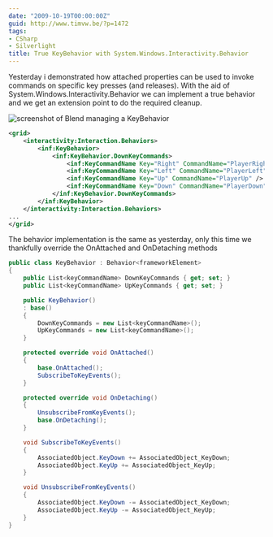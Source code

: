 ```yaml
---
date: "2009-10-19T00:00:00Z"
guid: http://www.timvw.be/?p=1472
tags:
- CSharp
- Silverlight
title: True KeyBehavior with System.Windows.Interactivity.Behavior
---
```

Yesterday i demonstrated how attached properties can be used to invoke commands on specific key presses (and releases). With the aid of System.Windows.Interactivity.Behavior we can implement a true behavior and we get an extension point to do the required cleanup.

![screenshot of Blend managing a KeyBehavior](http://www.timvw.be/wp-content/images/BlendKeyBehavior.png)

```xml
<grid>
	<interactivity:Interaction.Behaviors>
		<inf:KeyBehavior>
			<inf:KeyBehavior.DownKeyCommands>
				<inf:KeyCommandName Key="Right" CommandName="PlayerRight" />
				<inf:KeyCommandName Key="Left" CommandName="PlayerLeft" />
				<inf:KeyCommandName Key="Up" CommandName="PlayerUp" />
				<inf:KeyCommandName Key="Down" CommandName="PlayerDown" />
			</inf:KeyBehavior.DownKeyCommands>
		</inf:KeyBehavior>
	</interactivity:Interaction.Behaviors>
...
</grid>
```

The behavior implementation is the same as yesterday, only this time we thankfully override the OnAttached and OnDetaching methods

```csharp
public class KeyBehavior : Behavior<frameworkElement>
{
	public List<keyCommandName> DownKeyCommands { get; set; }
	public List<keyCommandName> UpKeyCommands { get; set; }

	public KeyBehavior()
	: base()
	{
		DownKeyCommands = new List<keyCommandName>();
		UpKeyCommands = new List<keyCommandName>();
	}

	protected override void OnAttached()
	{
		base.OnAttached();
		SubscribeToKeyEvents();
	}

	protected override void OnDetaching()
	{
		UnsubscribeFromKeyEvents();
		base.OnDetaching();
	}

	void SubscribeToKeyEvents()
	{
		AssociatedObject.KeyDown += AssociatedObject_KeyDown;
		AssociatedObject.KeyUp += AssociatedObject_KeyUp;
	}

	void UnsubscribeFromKeyEvents()
	{
		AssociatedObject.KeyDown -= AssociatedObject_KeyDown;
		AssociatedObject.KeyUp -= AssociatedObject_KeyUp;
	}
}
```
